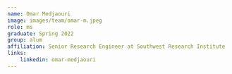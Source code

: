 ```yaml
---
name: Omar Medjaouri
image: images/team/omar-m.jpeg
role: ms
graduate: Spring 2022
group: alum
affiliation: Senior Research Engineer at Southwest Research Institute
links:
    linkedin: omar-medjaouri
---
```


